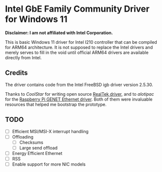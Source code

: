 # Intel GbE Family Community Driver for Windows 11

**Disclaimer: I am not affiliated with Intel Corporation.**

This is basic Windows 11 driver for Intel I210 controller that can be compiled for ARM64 architecture. It is not supposed to replace the Intel drivers and merely serves to fill in the void until official ARM64 drivers are available directly from Intel.

## Credits

The driver contains code from the Intel FreeBSD igb driver version 2.5.30.

Thanks to *CoolStar* for writing open source [RealTek driver](https://github.com/coolstar/if_re-win), and to *alotipac* for the [Raspberry Pi GENET Ethernet driver](https://github.com/raspberrypi/windows-drivers/). Both of them were invaluable resources that helped me bootstrap the prototype.

## TODO

- [ ] Efficient MSI/MSI-X interrupt handling
- [ ] Offloading
  - [ ] Checksums
  - [ ] Large send offload
- [ ] Energy Efficient Ethernet
- [ ] RSS
- [ ] Enable support for more NIC models
